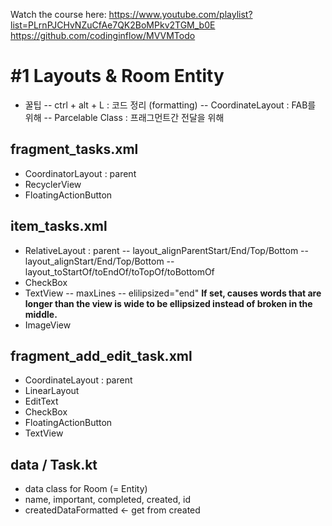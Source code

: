 Watch the course here: https://www.youtube.com/playlist?list=PLrnPJCHvNZuCfAe7QK2BoMPkv2TGM_b0E
https://github.com/codinginflow/MVVMTodo

# #1 Layouts & Room Entity

- 꿀팁
-- ctrl + alt + L : 코드 정리 (formatting)
-- CoordinateLayout : FAB를 위해
-- Parcelable Class : 프래그먼트간 전달을 위해

## fragment_tasks.xml
- CoordinatorLayout : parent
- RecyclerView
- FloatingActionButton

## item_tasks.xml
- RelativeLayout : parent
-- layout_alignParentStart/End/Top/Bottom
-- layout_alignStart/End/Top/Bottom
-- layout_toStartOf/toEndOf/toTopOf/toBottomOf
- CheckBox
- TextView
-- maxLines
-- elilipsized="end" **If set, causes words that are longer than the view is wide to be ellipsized instead of broken in the middle.**
- ImageView

## fragment_add_edit_task.xml
- CoordinateLayout : parent
- LinearLayout
- EditText
- CheckBox
- FloatingActionButton
- TextView

## data / Task.kt
- data class for Room (= Entity)
- name, important, completed, created, id
- createdDataFormatted <- get from created